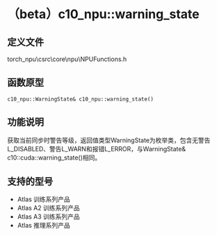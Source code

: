 # （beta）c10_npu::warning_state

## 定义文件

torch_npu\csrc\core\npu\NPUFunctions.h

## 函数原型

```
c10_npu::WarningState& c10_npu::warning_state()
```

## 功能说明

获取当前同步时警告等级，返回值类型WarningState为枚举类，包含无警告L_DISABLED、警告L_WARN和报错L_ERROR，与WarningState& c10::cuda::warning_state()相同。

## 支持的型号

- <term>Atlas 训练系列产品</term>
- <term>Atlas A2 训练系列产品</term>
- <term>Atlas A3 训练系列产品</term>
- <term>Atlas 推理系列产品</term>

